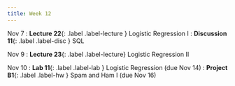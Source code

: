 ```yaml
---
title: Week 12
---
```


Nov 7
: **Lecture 22**{: .label .label-lecture } Logistic Regression I
: **Discussion 11**{: .label .label-disc } SQL

Nov 9
: **Lecture 23**{: .label .label-lecture} Logistic Regression II

Nov 10
: **Lab 11**{: .label .label-lab } Logistic Regression (due Nov 14)
: **Project B1**{: .label .label-hw } Spam and Ham I (due Nov 16)
